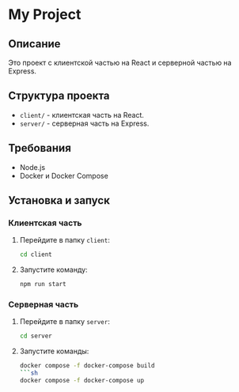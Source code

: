 # My Project

## Описание

Это проект с клиентской частью на React и серверной частью на Express.

## Структура проекта

- `client/` - клиентская часть на React.
- `server/` - серверная часть на Express.

## Требования

- Node.js
- Docker и Docker Compose

## Установка и запуск

### Клиентская часть

1. Перейдите в папку `client`:

   ```sh
   cd client
2. Запустите команду:

   ```sh
   npm run start

### Серверная часть

1. Перейдите в папку `server`:

   ```sh
   cd server
2. Запустите команды:

   ```sh
   docker compose -f docker-compose build
   ```sh
   docker compose -f docker-compose up
